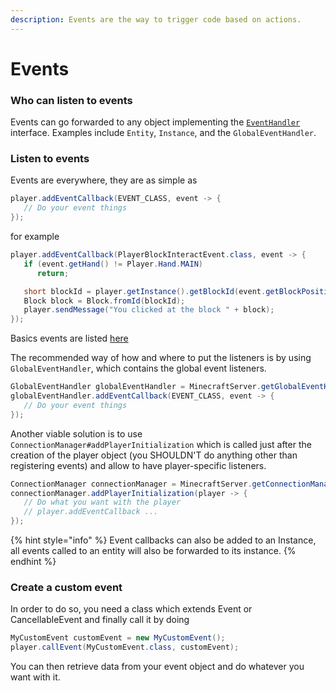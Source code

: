 ```yaml
---
description: Events are the way to trigger code based on actions.
---
```


# Events

### Who can listen to events

Events can go forwarded to any object implementing the [`EventHandler`](https://minestom.github.io/Minestom/net/minestom/server/event/handler/EventHandler.html) interface. Examples include `Entity`, `Instance`, and the `GlobalEventHandler`.

### Listen to events

Events are everywhere, they are as simple as

```java
player.addEventCallback(EVENT_CLASS, event -> {
   // Do your event things
});
```

for example

```java
player.addEventCallback(PlayerBlockInteractEvent.class, event -> {
   if (event.getHand() != Player.Hand.MAIN)
      return;

   short blockId = player.getInstance().getBlockId(event.getBlockPosition());
   Block block = Block.fromId(blockId);
   player.sendMessage("You clicked at the block " + block);
});
```

Basics events are listed [here](https://github.com/Minestom/Minestom/tree/master/src/main/java/net/minestom/server/event)

The recommended way of how and where to put the listeners is by using `GlobalEventHandler`, which contains the global event listeners.

```java
GlobalEventHandler globalEventHandler = MinecraftServer.getGlobalEventHandler();
globalEventHandler.addEventCallback(EVENT_CLASS, event -> {
   // Do your event things
});
```

Another viable solution is to use `ConnectionManager#addPlayerInitialization` which is called just after the creation of the player object \(you SHOULDN'T do anything other than registering events\) and allow to have player-specific listeners.

```java
ConnectionManager connectionManager = MinecraftServer.getConnectionManager();
connectionManager.addPlayerInitialization(player -> {
   // Do what you want with the player
   // player.addEventCallback ...
});
```

{% hint style="info" %}
Event callbacks can also be added to an Instance, all events called to an entity will also be forwarded to its instance.
{% endhint %}

### Create a custom event

In order to do so, you need a class which extends Event or CancellableEvent and finally call it by doing

```java
MyCustomEvent customEvent = new MyCustomEvent();
player.callEvent(MyCustomEvent.class, customEvent);
```

You can then retrieve data from your event object and do whatever you want with it.

